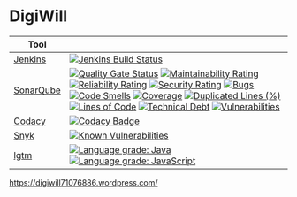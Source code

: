 # DigiWill

| Tool  |  |
| ----- | ------ |
| <a href="https://jenkins.robinkuck.de/job/DigiWill/">Jenkins</a> | [![Jenkins Build Status](https://jenkins.robinkuck.de/buildStatus/icon?job=DigiWill%2Fmaster)](https://jenkins.robinkuck.de/job/DigiWill/job/master/) |
| <a href="https://sonarcloud.io/dashboard?id=DigiWill-dhbw_DigiWill">SonarQube</a> | [![Quality Gate Status](https://sonarcloud.io/api/project_badges/measure?project=DigiWill-dhbw_DigiWill&metric=alert_status)](https://sonarcloud.io/dashboard?id=DigiWill-dhbw_DigiWill) [![Maintainability Rating](https://sonarcloud.io/api/project_badges/measure?project=DigiWill-dhbw_DigiWill&metric=sqale_rating)](https://sonarcloud.io/dashboard?id=DigiWill-dhbw_DigiWill) [![Reliability Rating](https://sonarcloud.io/api/project_badges/measure?project=DigiWill-dhbw_DigiWill&metric=reliability_rating)](https://sonarcloud.io/dashboard?id=DigiWill-dhbw_DigiWill) [![Security Rating](https://sonarcloud.io/api/project_badges/measure?project=DigiWill-dhbw_DigiWill&metric=security_rating)](https://sonarcloud.io/dashboard?id=DigiWill-dhbw_DigiWill)  [![Bugs](https://sonarcloud.io/api/project_badges/measure?project=DigiWill-dhbw_DigiWill&metric=bugs)](https://sonarcloud.io/dashboard?id=DigiWill-dhbw_DigiWill) [![Code Smells](https://sonarcloud.io/api/project_badges/measure?project=DigiWill-dhbw_DigiWill&metric=code_smells)](https://sonarcloud.io/dashboard?id=DigiWill-dhbw_DigiWill) [![Coverage](https://sonarcloud.io/api/project_badges/measure?project=DigiWill-dhbw_DigiWill&metric=coverage)](https://sonarcloud.io/dashboard?id=DigiWill-dhbw_DigiWill) [![Duplicated Lines (%)](https://sonarcloud.io/api/project_badges/measure?project=DigiWill-dhbw_DigiWill&metric=duplicated_lines_density)](https://sonarcloud.io/dashboard?id=DigiWill-dhbw_DigiWill) [![Lines of Code](https://sonarcloud.io/api/project_badges/measure?project=DigiWill-dhbw_DigiWill&metric=ncloc)](https://sonarcloud.io/dashboard?id=DigiWill-dhbw_DigiWill) [![Technical Debt](https://sonarcloud.io/api/project_badges/measure?project=DigiWill-dhbw_DigiWill&metric=sqale_index)](https://sonarcloud.io/dashboard?id=DigiWill-dhbw_DigiWill) [![Vulnerabilities](https://sonarcloud.io/api/project_badges/measure?project=DigiWill-dhbw_DigiWill&metric=vulnerabilities)](https://sonarcloud.io/dashboard?id=DigiWill-dhbw_DigiWill) |
| <a href="https://app.codacy.com/project/DigiWill/DigiWill/dashboard">Codacy</a>  | [![Codacy Badge](https://api.codacy.com/project/badge/Grade/5c06f80d7ed24ae784247cb31d8c6a58)](https://app.codacy.com/app/DigiWill/DigiWill?utm_source=github.com&utm_medium=referral&utm_content=DigiWill-dhbw/DigiWill&utm_campaign=Badge_Grade_Dashboard) |
| <a href="https://snyk.io/">Snyk</a> | [![Known Vulnerabilities](https://snyk.io/test/github/DigiWill-dhbw/DigiWill/badge.svg)](https://snyk.io/test/github/DigiWill-dhbw/DigiWill) |
| <a href="https://lgtm.com/projects/g/DigiWill-dhbw/DigiWill/">lgtm</a> | [![Language grade: Java](https://img.shields.io/lgtm/grade/java/g/DigiWill-dhbw/DigiWill.svg?logo=lgtm&logoWidth=18)](https://lgtm.com/projects/g/DigiWill-dhbw/DigiWill/context:java) [![Language grade: JavaScript](https://img.shields.io/lgtm/grade/javascript/g/DigiWill-dhbw/DigiWill.svg?logo=lgtm&logoWidth=18)](https://lgtm.com/projects/g/DigiWill-dhbw/DigiWill/context:javascript) |

https://digiwill71076886.wordpress.com/
